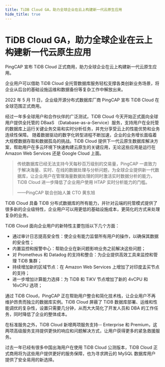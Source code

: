 ```yaml
---
title: TiDB Cloud GA，助力全球企业在云上构建新一代云原生应用
hide_title: true
---
```


# TiDB Cloud GA，助力全球企业在云上构建新一代云原生应用

PingCAP 宣布 TiDB Cloud 正式商用，助力全球企业在云上构建新一代云原生应用。

企业用户可以借助 TiDB Cloud 全托管数据库服务轻松支撑各类创新业务场景，将企业从后台的基础设施运维和数据备份等复杂工作中解放出来。

2022 年 5 月 11 日，企业级开源分布式数据库厂商 PingCAP 宣布 TiDB Cloud 在全球范围正式商用。

经过一年多全球用户和合作伙伴的广泛测试，TiDB Cloud 今天开始正式面向全球用户提供全托管的 DBaaS （Database-as-a-Service）服务，支持用户在全托管的数据库上运行关键业务交易和实时分析任务，并充分享受云上的性能优势和业务连续性保障。 随着数据驱动的数字化转型进程不断加速，企业的业务增长面临着大规模数据存取和数据孤岛的挑战。TiDB Cloud 提供下一代云原生数据库解决方案，帮助用户在多云环境下快速构建云原生的关键应用，无论这些应用是运行在 Amazon Web Services 还是 Google Cloud 上面。

> 传统数据库已经无法支持今天每秒百万级别的交易量，PingCAP 一直致力于解决海量、实时、在线的数据处理与分析问题，为全球企业提供新一代数据库，让企业用户在管理海量数据处理的同时激活实时数据分析的能力，TiDB Cloud 进一步降低了企业用户使用 HTAP 实时分析能力的门槛。
>
> ——PingCAP 联合创始人兼 CTO 黄东旭

TiDB Cloud 具备 TiDB 分布式数据库的所有能力，并针对云端的托管模式提供了很多新的企业级特性，企业用户可以用更低的基础设施成本，更简化的方式来处理复杂的业务。

TiDB Cloud 面向企业用户的新特性主要包括以下几个方面：

- 通过审计日志提高安全性：使企业有能力监督所有用户的操作，以确保其数据的安全性；
- 内置监控和报警中心：帮助企业在新问题影响业务之前解决这些问题；
- 对 Prometheus 和 Datadog 的支持和整合：为企业提供高效工具来监控和管理 TiDB 集群；
- 持续增加新的区域节点：在 Amazon Web Services 上增加了对印度孟买节点的支持；
- 进一步增加计算能力选择：为 TiDB 和 TiKV 节点增加了新的 4vCPU 和 16vCPU 选项；

通过 TiDB Cloud，PingCAP 正在帮助用户整合和简化技术栈，让企业用户不再维护昂贵而独立的数据库实例。TiDB Cloud 屏蔽了 TiDB 数据库部署、运维和性能调优的复杂性，设置只需要几分钟，从而大大简化了开发人员和 DBA 的工作任务，同时降低了企业的整体成本。

在标准服务之外，TiDB Cloud 新增两项服务支持-- Enterprise 和 Premium，这两项高级服务支持提供更快的响应和问题解决方式，让用户获得更多的紧急救援服务。

过去一年已经有很多中国出海用户在使用 TiDB Cloud 公测版本，TiDB Cloud 正式商用将为这些用户提供更好的服务保障，也为寻求跨云的 MySQL 数据库用户提供了安全易用的新选择。